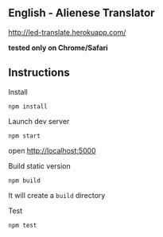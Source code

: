 ## English - Alienese Translator

http://led-translate.herokuapp.com/

**tested only on Chrome/Safari**

## Instructions

Install

`npm install`

Launch dev server

`npm start`

open [http://localhost:5000](http://localhost:5000)

Build static version

`npm build`

It will create a `build` directory

Test

`npm test`
